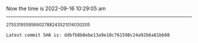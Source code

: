 Now the time is 2022-09-16 10:29:05 am

---

<small>275531955956902788243521014030205</small>

```txt
Latest commit SHA is: ddbfb8b8ebe13a9e10c761598c24a92b6a61bb08
```
